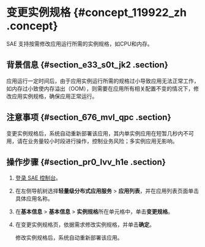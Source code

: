 # 变更实例规格 {#concept_119922_zh .concept}

SAE 支持按需修改应用运行所需的实例规格，如CPU和内存。

## 背景信息 {#section_e33_s0t_jk2 .section}

应用运行一定时间后，由于应用实例运行所需的规格过小导致应用无法正常工作，如内存过小致使内存溢出（OOM），则需要在应用所有相关配置不变的情况下，修改应用实例规格，确保应用正常运行。

## 注意事项 {#section_676_mvl_qpc .section}

变更实例规格后，系统自动重新部署该应用，其内单实例应用在短暂几秒内不可用，请在业务量较小时段进行操作，控制业务风险；多实例应用无影响。

## 操作步骤 {#section_pr0_lvv_h1e .section}

1.  [登录 SAE 控制台](http://sae.console.aliyun.com)。
2.  在左侧导航树选择**轻量级分布式应用服务** \> **应用列表**，并在应用列表页面单击具体应用名称。
3.  在**基本信息** \> **基本信息** \> **实例规格**所在单元格中，单击**变更规格**。
4.  在变更实例规格页，依据需求修改实例规格，并单击**确定**。

    修改实例规格后，系统自动重新部署该应用。


